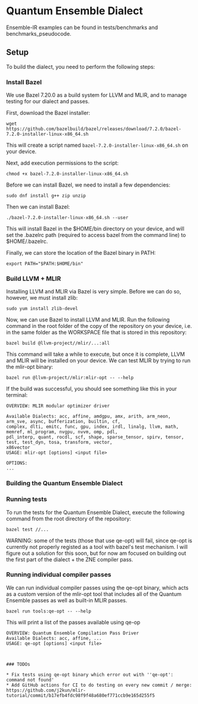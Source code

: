 # Quantum Ensemble Dialect

Ensemble-IR examples can be found in tests/benchmarks and benchmarks_pseudocode.

## Setup

To build the dialect, you need to perform the following steps: 

### Install Bazel

We use Bazel 7.20.0 as a build system for LLVM and MLIR, and to manage testing for our dialect and passes.

First, download the Bazel installer:

```
wget https://github.com/bazelbuild/bazel/releases/download/7.2.0/bazel-7.2.0-installer-linux-x86_64.sh
```

This will create a script named ```bazel-7.2.0-installer-linux-x86_64.sh``` on your device.

Next, add execution permissions to the script:

```
chmod +x bazel-7.2.0-installer-linux-x86_64.sh
```

Before we can install Bazel, we need to install a few dependencies:

```
sudo dnf install g++ zip unzip
```

Then we can install Bazel:

```
./bazel-7.2.0-installer-linux-x86_64.sh --user
```

This will install Bazel in the $HOME/bin directory on your device, and will set the .bazelrc path (required to access bazel from the command line) to $HOME/.bazelrc.

Finally, we can store the location of the Bazel binary in PATH:

```
export PATH="$PATH:$HOME/bin"
```

### Build LLVM + MLIR

Installing LLVM and MLIR via Bazel is very simple. Before we can do so, however, we must install zlib:

```
sudo yum install zlib-devel
```

Now, we can use Bazel to install LLVM and MLIR. Run the following command in the root folder of the copy of the repository on your device, i.e. in the same folder as the WORKSPACE file that is stored in this repository:

```
bazel build @llvm-project//mlir/...:all
```

This command will take a while to execute, but once it is complete, LLVM and MLIR will be installed on your device. We can test MLIR by trying to run the mlir-opt binary:

```
bazel run @llvm-project//mlir:mlir-opt -- --help
```

If the build was successful, you should see something like this in your terminal:

```
OVERVIEW: MLIR modular optimizer driver

Available Dialects: acc, affine, amdgpu, amx, arith, arm_neon, arm_sve, async, bufferization, builtin, cf,
complex, dlti, emitc, func, gpu, index, irdl, linalg, llvm, math, memref, ml_program, nvgpu, nvvm, omp, pdl,
pdl_interp, quant, rocdl, scf, shape, sparse_tensor, spirv, tensor, test, test_dyn, tosa, transform, vector,
x86vector
USAGE: mlir-opt [options] <input file>

OPTIONS:
...
```

### Building the Quantum Ensemble Dialect


### Running tests

To run the tests for the Quantum Ensemble Dialect, execute the following command from the root directory of the repository:

```
bazel test //...
```

WARNING: some of the tests (those that use qe-opt) will fail, since qe-opt is currently not properly registed as a tool with bazel's test mechanism. I will figure out a solution for this soon, but for now am focused on building out the first part of the dialect + the ZNE compiler pass.

### Running individual compiler passes

We can run individual compiler passes using the qe-opt binary, which acts as a custom version of the mlir-opt tool that includes all of the Quantum Ensemble passes as well as built-in MLIR passes.


```
bazel run tools:qe-opt -- --help
``` 

This will print a list of the passes available using qe-op

```
OVERVIEW: Quantum Ensemble Compilation Pass Driver
Available Dialects: acc, affine, ...
USAGE: qe-opt [options] <input file>



### TODOs

* Fix tests using qe-opt binary which error out with ''qe-opt': command not found'
* Add GitHub actions for CI to do testing on every new commit / merge: https://github.com/j2kun/mlir-tutorial/commit/b17efb4fdc98f9f48a680ef771ccb9e165d255f5